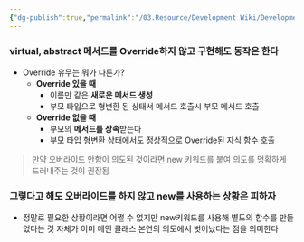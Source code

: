 ```yaml
---
{"dg-publish":true,"permalink":"/03.Resource/Development Wiki/Development Wiki (Sources)/CSharp 오버라이드 키워드 유무의 차이/","tags":["dg-publish"],"noteIcon":"","created":"2025-05-23T01:28:14.326+09:00","updated":"2025-07-19T22:58:36.967+09:00"}
---
```


### virtual, abstract 메서드를 Override하지 않고 구현해도 동작은 한다

- Override 유무는 뭐가 다른가?
    - **Override 있을 때**
        - 이름만 같은 **새로운 메서드 생성**
        - 부모 타입으로 형변환 된 상태서 메서드 호출시 부모 메서드 호출
    - **Override 없을 때**
        - 부모의 **메서드를 상속**받는다
        - 부모 타입 형변환 상태에서도 정상적으로 Override된 자식 함수 호출

> 만약 오버라이드 안함이 의도된 것이라면 new 키워드를 붙여 의도를 명확하게 드러내주는 것이 권장됨

### 그렇다고 해도 오버라이드를 하지 않고 new를 사용하는 상황은 피하자

- 정말로 필요한 상황이라면 어쩔 수 없지만 new키워드를 사용해 별도의 함수를 만들었다는 것 자체가 이미 메인 클래스 본연의 의도에서 벗어났다는 점을 의미한다